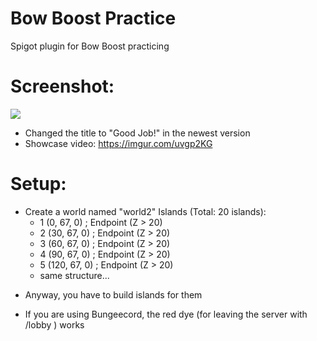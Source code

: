 # Bow Boost Practice
Spigot plugin for Bow Boost practicing

# Screenshot:
<img src="https://imgur.com/DEPYxpe.png">

 - Changed the title to "Good Job!" in the newest version
 - Showcase video: https://imgur.com/uvgp2KG

# Setup:
 - Create a world named "world2"
   Islands (Total:  20 islands):
   - 1 (0, 67, 0) ; Endpoint (Z > 20)
   - 2 (30, 67, 0) ; Endpoint (Z > 20)
   - 3 (60, 67, 0) ; Endpoint (Z > 20)
   - 4 (90, 67, 0) ; Endpoint (Z > 20)
   - 5 (120, 67, 0) ; Endpoint (Z > 20)
   - same structure...
  + Anyway, you have to build islands for them

 - If you are using Bungeecord, the red dye (for leaving the server with /lobby ) works